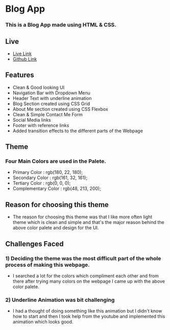 # Blog App

### This is a Blog App made using HTML & CSS.

## Live
- [Live Link](https://mmj030703.github.io/Internshala-Assignment-2---Blog-App-using-HTML-CSS/index.html)  
- [Github Link](https://github.com/mmj030703/Internshala-Assignment-2---Blog-App-using-HTML-CSS)

## Features
- Clean & Good looking UI
- Navigation Bar with Dropdown Menu
- Header Text with underline animation
- Blog Section created using CSS Grid
- About Me section created using CSS Flexbox
- Clean & Simple Contact Me Form
- Social Media links 
- Footer with reference links
- Added transition effects to the different parts of the Webpage 

## Theme

### Four Main Colors are used in the Palete.

- Primary Color : rgb(180, 22, 180);
- Secondary Color : rgb(161, 32, 161);
- Tertiary Color : rgb(0, 0, 0);
- Complementary Color : rgb(48, 213, 200);

## Reason for choosing this theme
- The reason for choosing this theme was that I like more often light theme which is clean and simple and that's the major reason behind the above color palete and design for the UI.

## Challenges Faced

### 1) Deciding the theme was the most difficult part of the whole process of making this webpage.
- I searched a lot for the colors which compliment each other and from there after trying many colors on the webpage I came up with the above color palete. 

### 2) Underline Animation was bit challenging 
- I had a thought of doing something like this animation but I didn't know how to start and then I took help from the youtube and implemented this animation which looks good.